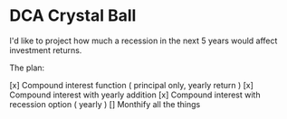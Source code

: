 # DCA Crystal Ball

I'd like to project how much a recession in the next 5 years would affect investment returns.

The plan:

[x] Compound interest function ( principal only, yearly return )
[x] Compound interest with yearly addition
[x] Compound interest with recession option ( yearly )
[] Monthify all the things